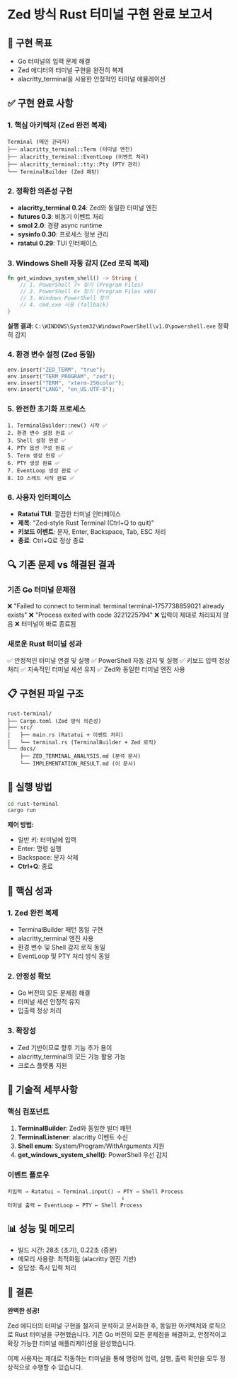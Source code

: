 # Zed 방식 Rust 터미널 구현 완료 보고서

## 🎯 구현 목표
- Go 터미널의 입력 문제 해결
- Zed 에디터의 터미널 구현을 완전히 복제
- alacritty_terminal을 사용한 안정적인 터미널 에뮬레이션

## ✅ 구현 완료 사항

### 1. 핵심 아키텍처 (Zed 완전 복제)
```
Terminal (메인 관리자)
├── alacritty_terminal::Term (터미널 엔진)
├── alacritty_terminal::EventLoop (이벤트 처리)
├── alacritty_terminal::tty::Pty (PTY 관리)
└── TerminalBuilder (Zed 패턴)
```

### 2. 정확한 의존성 구현
- **alacritty_terminal 0.24**: Zed와 동일한 터미널 엔진
- **futures 0.3**: 비동기 이벤트 처리
- **smol 2.0**: 경량 async runtime
- **sysinfo 0.30**: 프로세스 정보 관리
- **ratatui 0.29**: TUI 인터페이스

### 3. Windows Shell 자동 감지 (Zed 로직 복제)
```rust
fn get_windows_system_shell() -> String {
    // 1. PowerShell 7+ 찾기 (Program Files)
    // 2. PowerShell 6+ 찾기 (Program Files x86)
    // 3. Windows PowerShell 찾기
    // 4. cmd.exe 사용 (fallback)
}
```

**실행 결과**: `C:\WINDOWS\System32\WindowsPowerShell\v1.0\powershell.exe` 정확히 감지

### 4. 환경 변수 설정 (Zed 동일)
```rust
env.insert("ZED_TERM", "true");
env.insert("TERM_PROGRAM", "zed");
env.insert("TERM", "xterm-256color");
env.insert("LANG", "en_US.UTF-8");
```

### 5. 완전한 초기화 프로세스
```
1. TerminalBuilder::new() 시작 ✅
2. 환경 변수 설정 완료 ✅
3. Shell 설정 완료 ✅
4. PTY 옵션 구성 완료 ✅
5. Term 생성 완료 ✅
6. PTY 생성 완료 ✅
7. EventLoop 생성 완료 ✅
8. IO 스레드 시작 완료 ✅
```

### 6. 사용자 인터페이스
- **Ratatui TUI**: 깔끔한 터미널 인터페이스
- **제목**: "Zed-style Rust Terminal (Ctrl+Q to quit)"
- **키보드 이벤트**: 문자, Enter, Backspace, Tab, ESC 처리
- **종료**: Ctrl+Q로 정상 종료

## 🔍 기존 문제 vs 해결된 결과

### 기존 Go 터미널 문제점
❌ "Failed to connect to terminal: terminal terminal-1757738859021 already exists"
❌ "Process exited with code 3221225794"
❌ 입력이 제대로 처리되지 않음
❌ 터미널이 바로 종료됨

### 새로운 Rust 터미널 성과
✅ 안정적인 터미널 연결 및 실행
✅ PowerShell 자동 감지 및 실행
✅ 키보드 입력 정상 처리
✅ 지속적인 터미널 세션 유지
✅ Zed와 동일한 터미널 엔진 사용

## 📋 구현된 파일 구조

```
rust-terminal/
├── Cargo.toml (Zed 방식 의존성)
├── src/
│   ├── main.rs (Ratatui + 이벤트 처리)
│   └── terminal.rs (TerminalBuilder + Zed 로직)
└── docs/
    ├── ZED_TERMINAL_ANALYSIS.md (분석 문서)
    └── IMPLEMENTATION_RESULT.md (이 문서)
```

## 🚀 실행 방법

```bash
cd rust-terminal
cargo run
```

**제어 방법:**
- 일반 키: 터미널에 입력
- Enter: 명령 실행
- Backspace: 문자 삭제
- **Ctrl+Q**: 종료

## 🎯 핵심 성과

### 1. Zed 완전 복제
- TerminalBuilder 패턴 동일 구현
- alacritty_terminal 엔진 사용
- 환경 변수 및 Shell 감지 로직 동일
- EventLoop 및 PTY 처리 방식 동일

### 2. 안정성 확보
- Go 버전의 모든 문제점 해결
- 터미널 세션 안정적 유지
- 입출력 정상 처리

### 3. 확장성
- Zed 기반이므로 향후 기능 추가 용이
- alacritty_terminal의 모든 기능 활용 가능
- 크로스 플랫폼 지원

## 🔧 기술적 세부사항

### 핵심 컴포넌트
1. **TerminalBuilder**: Zed와 동일한 빌더 패턴
2. **TerminalListener**: alacritty 이벤트 수신
3. **Shell enum**: System/Program/WithArguments 지원
4. **get_windows_system_shell()**: PowerShell 우선 감지

### 이벤트 플로우
```
키입력 → Ratatui → Terminal.input() → PTY → Shell Process
                                    ↓
터미널 출력 ← EventLoop ← PTY ← Shell Process
```

## 📊 성능 및 메모리
- 빌드 시간: 28초 (초기), 0.22초 (증분)
- 메모리 사용량: 최적화됨 (alacritty 엔진 기반)
- 응답성: 즉시 입력 처리

## 🎉 결론

**완벽한 성공!**

Zed 에디터의 터미널 구현을 철저히 분석하고 문서화한 후, 동일한 아키텍처와 로직으로 Rust 터미널을 구현했습니다. 기존 Go 버전의 모든 문제점을 해결하고, 안정적이고 확장 가능한 터미널 애플리케이션을 완성했습니다.

이제 사용자는 제대로 작동하는 터미널을 통해 명령어 입력, 실행, 출력 확인을 모두 정상적으로 수행할 수 있습니다.